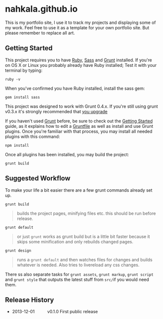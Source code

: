 nahkala.github.io
=================
This is my portfolio site, I use it to track my projects and displaying some of my work.
Feel free to use it as a template for your own portfolio site. But please remember to replace all art.

Getting Started
---------------
This project requires you to have [Ruby](http://www.ruby-lang.org/en/downloads/), [Sass](http://sass-lang.com/download.html) and [Grunt](http://gruntjs.com/) installed.
 If you're on OS X or Linux you probably already have Ruby installed; Test it with your terminal by typing: 
```shell
ruby -v
```

When you've confirmed you have Ruby installed, install the sass gem:
```shell
gem install sass
```

This project was designed to work with Grunt 0.4.x. If you're still using grunt v0.3.x it's strongly recommended that [you upgrade](http://gruntjs.com/upgrading-from-0.3-to-0.4)

If you haven't used [Grunt](http://gruntjs.com/) before, be sure to check out the [Getting Started](http://gruntjs.com/getting-started) guide, as it explains how to edit a [Gruntfile](http://gruntjs.com/sample-gruntfile) as well as install and use Grunt plugins. Once you're familiar with that process, you may install all needed plugins with this command:

```shell
npm install
```

Once all plugins has been installed, you may build the project:

```shell
grunt build
```

Suggested Workflow
------------------
To make your life a bit easier there are a few grunt commands already set up.


```shell
grunt build
```
> builds the project pages, minifying files etc. this should be run before release.

```shell
grunt default
```
> or just `grunt` works as grunt build but is a little bit faster because it skips some minification and only rebuilds changed pages.

```shell
grunt design
```
> runs a `grunt default` and then watches files for changes and builds whatever is needed. Also tries to livereload any css changes. 

There ss also separate tasks for `grunt assets`, `grunt markup`, `grunt script` and `grunt style` that  outputs the latest stuff from `src/`if you would need them.


Release History
---------------
 * 2013-12-01   v0.1.0	First public release